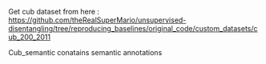 Get cub dataset from here : https://github.com/theRealSuperMario/unsupervised-disentangling/tree/reproducing_baselines/original_code/custom_datasets/cub_200_2011

Cub_semantic conatains semantic annotations
